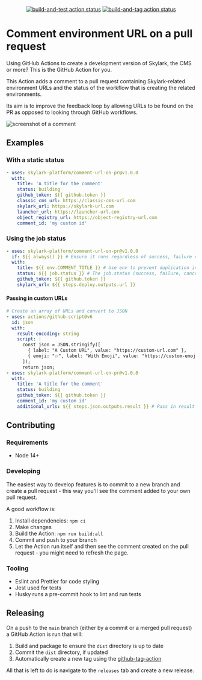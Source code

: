 <p align="center">
  <a href="https://github.com/skylark-platform/comment-url-on-pr/actions/workflows/all_build-and-test.yml"><img alt="build-and-test action status" src="https://github.com/skylark-platform/comment-url-on-pr/actions/workflows/all_build-and-test.yml/badge.svg"></a>
  <a href="https://github.com/skylark-platform/comment-url-on-pr/actions/workflows/main_build-and-tag.yml"><img alt="build-and-tag action status" src="https://github.com/skylark-platform/comment-url-on-pr/actions/workflows/main_build-and-tag.yml/badge.svg"></a>
</p>

# Comment environment URL on a pull request

Using GitHub Actions to create a development version of Skylark, the CMS or more? This is the GitHub Action for you.

This Action adds a comment to a pull request containing Skylark-related environment URLs and the status of the workflow that is creating the related environments.

Its aim is to improve the feedback loop by allowing URLs to be found on the PR as opposed to looking through GitHub workflows.

![screenshot of a comment](https://user-images.githubusercontent.com/17385115/130422773-16195b94-1360-4edc-99a9-91399c1e4f9b.png)

## Examples

### With a static status

```yaml
- uses: skylark-platform/comment-url-on-pr@v1.0.0
  with:
    title: 'A title for the comment'
    status: building
    github_token: ${{ github.token }}
    classic_cms_url: https://classic-cms-url.com
    skylark_url: https://skylark-url.com
    launcher_url: https://launcher-url.com
    object_registry_url: https://object-registry-url.com
    comment_id: 'my custom id'
```

### Using the job status

```yaml
- uses: skylark-platform/comment-url-on-pr@v1.0.0
  if: ${{ always() }} # Ensure it runs regardless of success, failure or cancel
  with:
    title: ${{ env.COMMENT_TITLE }} # Use env to prevent duplication in the same workflow
    status: ${{ job.status }} # The job.status (success, failure, cancelled) are valid
    github_token: ${{ github.token }}
    skylark_url: ${{ steps.deploy.outputs.url }}
```

#### Passing in custom URLs
```yaml
# Create an array of URLs and convert to JSON
- uses: actions/github-script@v6
  id: json
  with:
    result-encoding: string
    script: |
      const json = JSON.stringify([
        { label: "A Custom URL", value: "https://custom-url.com" },
        { emoji: "💥", label: "With Emoji", value: "https://custom-emoji-url.com" }
      ]);
      return json;
- uses: skylark-platform/comment-url-on-pr@v1.0.0
  with:
    title: 'A title for the comment'
    status: building
    github_token: ${{ github.token }}
    comment_id: 'my custom id'
    additional_urls: ${{ steps.json.outputs.result }} # Pass in result of previous step
```

## Contributing

### Requirements

- Node 14+

### Developing

The easiest way to develop features is to commit to a new branch and create a pull request - this way you'll see the comment added to your own pull request.

A good workflow is:

1. Install dependencies: `npm ci`
2. Make changes
3. Build the Action: `npm run build:all`
4. Commit and push to your branch
5. Let the Action run itself and then see the comment created on the pull request - you might need to refresh the page.

### Tooling

- Eslint and Prettier for code styling
- Jest used for tests
- Husky runs a pre-commit hook to lint and run tests

## Releasing

On a push to the `main` branch (either by a commit or a merged pull request) a GitHub Action is run that will:

1. Build and package to ensure the `dist` directory is up to date
2. Commit the `dist` directory, if updated
3. Automatically create a new tag using the [github-tag-action](https://github.com/anothrNick/github-tag-action/releases)

All that is left to do is navigate to the `releases` tab and create a new release.

